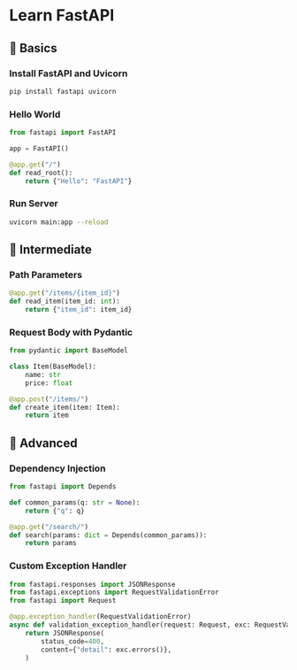 # Learn FastAPI

## 🚀 Basics

### Install FastAPI and Uvicorn
```bash
pip install fastapi uvicorn
```

### Hello World
```python
from fastapi import FastAPI

app = FastAPI()

@app.get("/")
def read_root():
    return {"Hello": "FastAPI"}
```

### Run Server
```bash
uvicorn main:app --reload
```

## 🧱 Intermediate

### Path Parameters
```python
@app.get("/items/{item_id}")
def read_item(item_id: int):
    return {"item_id": item_id}
```

### Request Body with Pydantic
```python
from pydantic import BaseModel

class Item(BaseModel):
    name: str
    price: float

@app.post("/items/")
def create_item(item: Item):
    return item
```

## 🧠 Advanced

### Dependency Injection
```python
from fastapi import Depends

def common_params(q: str = None):
    return {"q": q}

@app.get("/search/")
def search(params: dict = Depends(common_params)):
    return params
```

### Custom Exception Handler
```python
from fastapi.responses import JSONResponse
from fastapi.exceptions import RequestValidationError
from fastapi import Request

@app.exception_handler(RequestValidationError)
async def validation_exception_handler(request: Request, exc: RequestValidationError):
    return JSONResponse(
        status_code=400,
        content={"detail": exc.errors()},
    )
```

